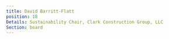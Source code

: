```yaml
---
title: David Barritt-Flatt
position: 18
Details: Sustainability Chair, Clark Construction Group, LLC
Section: board
---
```


